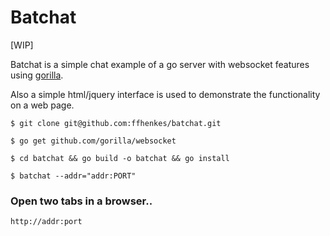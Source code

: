 # Batchat

[WIP]

Batchat is a simple chat example of a go server with websocket features using [gorilla](https://github.com/gorilla/websocket). 

Also a simple html/jquery interface is used to demonstrate the functionality on a web page.

```
$ git clone git@github.com:ffhenkes/batchat.git 

$ go get github.com/gorilla/websocket

$ cd batchat && go build -o batchat && go install

$ batchat --addr="addr:PORT"

```

### Open two tabs in a browser..

```
http://addr:port